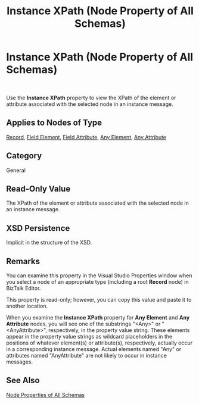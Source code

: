 ﻿---
title: Instance XPath (Node Property of All Schemas)
TOCTitle: Instance XPath (Node Property of All Schemas)
ms:assetid: 46464980-8e70-4c8e-bf71-5b9fa3094807
ms:mtpsurl: https://msdn.microsoft.com/en-us/library/Aa559880(v=BTS.80)
ms:contentKeyID: 51527735
ms.date: 08/30/2017
mtps_version: v=BTS.80
---

# Instance XPath (Node Property of All Schemas)

 

Use the **Instance XPath** property to view the XPath of the element or attribute associated with the selected node in an instance message.

## Applies to Nodes of Type

[Record](record-node-properties.md), [Field Element](field-element-node-properties.md), [Field Attribute](field-attribute-node-properties.md), [Any Element](any-element-node-properties.md), [Any Attribute](any-attribute-node-properties.md)

## Category

General

## Read-Only Value

The XPath of the element or attribute associated with the selected node in an instance message.

## XSD Persistence

Implicit in the structure of the XSD.

## Remarks

You can examine this property in the Visual Studio Properties window when you select a node of an appropriate type (including a root **Record** node) in BizTalk Editor.

This property is read-only; however, you can copy this value and paste it to another location.

When you examine the **Instance XPath** property for **Any Element** and **Any Attribute** nodes, you will see one of the substrings "\<Any\>" or "\<AnyAttribute\>", respectively, in the property value string. These elements appear in the property value strings as wildcard placeholders in the positions of whatever element(s) or attribute(s), respectively, actually occur in a corresponding instance message. Actual elements named "Any" or attributes named "AnyAttribute" are not likely to occur in instance messages.

## See Also

[Node Properties of All Schemas](node-properties-of-all-schemas.md)

